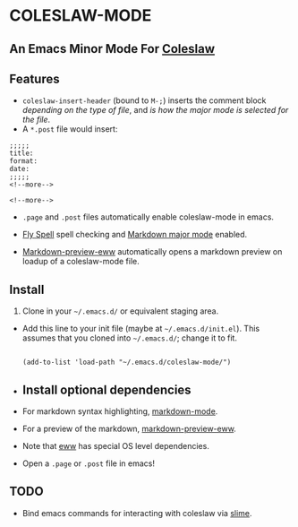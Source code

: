 COLESLAW-MODE
==========

## An Emacs Minor Mode For [Coleslaw][Coleslaw]


## Features
* `coleslaw-insert-header` (bound to `M-;`) inserts the comment block
  *depending on the type of file*, and *is how the major mode is selected
  for the file*.
* A `*.post` file would insert:
```
;;;;;
title:
format:
date:
;;;;;
<!--more-->

<!--more-->

```

* `.page` and `.post` files automatically enable coleslaw-mode in emacs.
* [Fly Spell][Flyspell] spell checking and [Markdown major mode][markdown-mode] enabled.

* [Markdown-preview-eww][eww] automatically opens a markdown preview on loadup of a coleslaw-mode file.
## Install
1. Clone in your `~/.emacs.d/` or equivalent staging area.
* Add this line to your init file (maybe at `~/.emacs.d/init.el`). This assumes that you cloned into `~/.emacs.d/`; change it to fit.

	```

	(add-to-list 'load-path "~/.emacs.d/coleslaw-mode/")

	```

* ## Install optional dependencies

* For markdown syntax highlighting, [markdown-mode][markdown-mode]. 
* For a preview of the markdown, [markdown-preview-eww][eww].
* Note that [eww][eww] has special OS level dependencies.
* Open a `.page` or `.post` file in emacs!

## TODO

* Bind emacs commands for interacting with coleslaw via [slime][slime].

[slime]: https://common-lisp.net/project/slime/
[Flyspell]: https://www.emacswiki.org/emacs/FlySpell
[Coleslaw]: https://github.com/kingcons/coleslaw
[eww]: https://github.com/niku/markdown-preview-eww
[markdown-mode]: https://jblevins.org/projects/markdown-mode/

